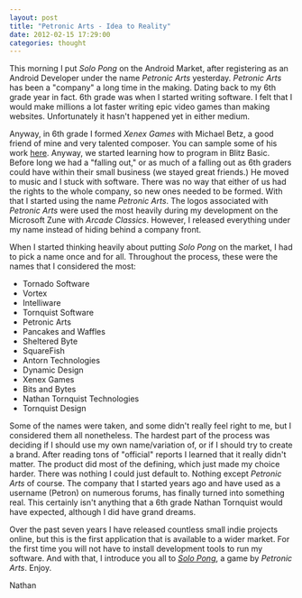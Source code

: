 ```yaml
---
layout: post
title: "Petronic Arts - Idea to Reality"
date: 2012-02-15 17:29:00
categories: thought
---
```

This morning I put *Solo Pong* on the Android Market, after registering as an Android Developer under the name *Petronic Arts* yesterday.  *Petronic Arts* has been a "company" a long time in the making.  Dating back to my 6th grade year in fact.  6th grade was when I started writing software.  I felt that I would make millions a lot faster writing epic video games than making websites.  Unfortunately it hasn't happened yet in either medium.

Anyway, in 6th grade I formed *Xenex Games* with Michael Betz, a good friend of mine and very talented composer.  You can sample some of his work [here](http://michaelbetzmusic.com/).   Anyway, we started learning how to program in Blitz Basic.  Before long we had a "falling out," or as much of a falling out as 6th graders could have within their small business (we stayed great friends.)  He moved to music and I stuck with software.  There was no way that either of us had the rights to the whole company, so new ones needed to be formed.  With that I started using the name *Petronic Arts*.  The logos associated with *Petronic Arts* were used the most heavily during my development on the Microsoft Zune with *Arcade Classics*.  However, I released everything under my name instead of hiding behind a company front.

When I started thinking heavily about putting *Solo Pong* on the market, I had to pick a name once and for all.  Throughout the process, these were the names that I considered the most:

- Tornado Software
- Vortex
- Intelliware
- Tornquist Software
- Petronic Arts
- Pancakes and Waffles
- Sheltered Byte
- SquareFish
- Antorn Technologies
- Dynamic Design
- Xenex Games
- Bits and Bytes
- Nathan Tornquist Technologies
- Tornquist Design

Some of the names were taken, and some didn't really feel right to me, but I considered them all nonetheless. The hardest part of the process was deciding if I should use my own name/variation of, or if I should try to create a brand.  After reading tons of "official" reports I learned that it really didn't matter.  The product did most of the defining, which just made my choice harder.  There was nothing I could just default to. Nothing except *Petronic Arts* of course.  The company that I started years ago and have used as a username (Petron) on numerous forums, has finally turned into something real.  This certainly isn't anything that a 6th grade Nathan Tornquist would have expected, although I did have grand dreams.

Over the past seven years I have released countless small indie projects online, but this is the first application that is available to a wider market.  For the first time you will not have to install development tools to run my software.  And with that, I introduce you all to *[Solo Pong](https://play.google.com/store/apps/details?id=com.petronicarts.solodefense)*, a game by *Petronic Arts*.  Enjoy.

Nathan
